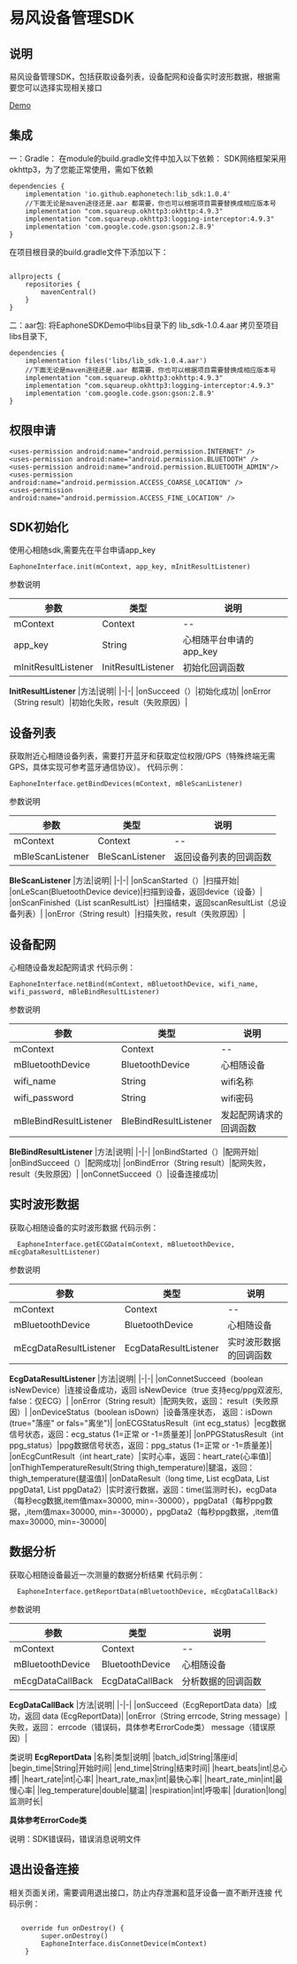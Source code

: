 # 易风设备管理SDK
## 说明
易风设备管理SDK，包括获取设备列表，设备配网和设备实时波形数据，根据需要您可以选择实现相关接口

[Demo](https://github.com/EaphoneTech/xinxiangsui-sdk-android-demo)
## 集成
一：Gradle：
在module的build.gradle文件中加入以下依赖：
SDK网络框架采用okhttp3，为了您能正常使用，需如下依赖
```language
dependencies {
    implementation 'io.github.eaphonetech:lib_sdk:1.0.4'
    //下面无论是maven途径还是.aar 都需要，你也可以根据项目需要替换成相应版本号
    implementation "com.squareup.okhttp3:okhttp:4.9.3"
    implementation "com.squareup.okhttp3:logging-interceptor:4.9.3"
    implementation 'com.google.code.gson:gson:2.8.9'
}
```
在项目根目录的build.gradle文件下添加以下：
```language

allprojects {
    repositories {
        mavenCentral()
    }
}

```

二：aar包:
将EaphoneSDKDemo中libs目录下的 lib_sdk-1.0.4.aar 拷贝至项目libs目录下,

```language
dependencies {
    implementation files('libs/lib_sdk-1.0.4.aar')
    //下面无论是maven途径还是.aar 都需要，你也可以根据项目需要替换成相应版本号
    implementation "com.squareup.okhttp3:okhttp:4.9.3"
    implementation "com.squareup.okhttp3:logging-interceptor:4.9.3"
    implementation 'com.google.code.gson:gson:2.8.9'
}
```


## 权限申请
```language
<uses-permission android:name="android.permission.INTERNET" />
<uses-permission android:name="android.permission.BLUETOOTH" />
<uses-permission android:name="android.permission.BLUETOOTH_ADMIN"/>
<uses-permission android:name="android.permission.ACCESS_COARSE_LOCATION" />
<uses-permission android:name="android.permission.ACCESS_FINE_LOCATION" />

```
## SDK初始化
使用心相随sdk,需要先在平台申请app_key

```language
EaphoneInterface.init(mContext, app_key, mInitResultListener)
```
参数说明

|参数|类型|说明|
|-|-|-|
|mContext|Context|--|
|app_key|String|心相随平台申请的app_key|
|mInitResultListener|InitResultListener|初始化回调函数|

**InitResultListener**
|方法|说明|
|-|-|
|onSucceed（）|初始化成功|
|onError（String result）|初始化失败，result（失败原因）|

## 设备列表
获取附近心相随设备列表，需要打开蓝牙和获取定位权限/GPS（特殊终端无需GPS，具体实现可参考蓝牙通信协议）。
代码示例：
```language
EaphoneInterface.getBindDevices(mContext, mBleScanListener)
```
参数说明

|参数|类型|说明|
|-|-|-|
|mContext|Context|--|
|mBleScanListener|BleScanListener|返回设备列表的回调函数|

**BleScanListener**
|方法|说明|
|-|-|
|onScanStarted（）|扫描开始|
|onLeScan(BluetoothDevice device)|扫描到设备，返回device（设备）|
|onScanFinished（List<BluetoothDevice> scanResultList）|扫描结束，返回scanResultList（总设备列表）|
|onError（String result）|扫描失败，result（失败原因）|

## 设备配网
心相随设备发起配网请求
代码示例：
```language
EaphoneInterface.netBind(mContext, mBluetoothDevice, wifi_name, wifi_password, mBleBindResultListener)
```
参数说明

|参数|类型|说明|
|-|-|-|
|mContext|Context|--|
|mBluetoothDevice|BluetoothDevice|心相随设备|
|wifi_name|String|wifi名称|
|wifi_password|String|wifi密码|
|mBleBindResultListener|BleBindResultListener|发起配网请求的回调函数|

**BleBindResultListener**
|方法|说明|
|-|-|
|onBindStarted（）|配网开始|
|onBindSucceed（）|配网成功|
|onBindError（String result）|配网失败，result（失败原因）|
|onConnetSucceed（）|设备连接成功|

## 实时波形数据

获取心相随设备的实时波形数据
代码示例：
```language
  EaphoneInterface.getECGData(mContext, mBluetoothDevice, mEcgDataResultListener)
```
参数说明

|参数|类型|说明|
|-|-|-|
|mContext|Context|--|
|mBluetoothDevice|BluetoothDevice|心相随设备|
|mEcgDataResultListener|EcgDataResultListener|实时波形数据的回调函数|

**EcgDataResultListener**
|方法|说明|
|-|-|
|onConnetSucceed（boolean isNewDevice）|连接设备成功，返回 isNewDevice（true 支持ecg/ppg双波形, false：仅ECG）|
|onError（String result）|配网失败，返回： result（失败原因）|
|onDeviceStatus（boolean isDown）|设备落座状态， 返回：isDown (true="落座" or fals="离坐")|
|onECGStatusResult（int ecg_status）|ecg数据信号状态，返回：ecg_status (1=正常 or -1=质量差)|
|onPPGStatusResult（int ppg_status）|ppg数据信号状态，返回：ppg_status (1=正常 or -1=质量差)|
|onEcgCuntResult（int heart_rate）|实时心率，返回：heart_rate(心率值)|
|onThighTemperatureResult(String thigh_temperature)|腿温，返回：thigh_temperature(腿温值)|
|onDataResult（long time, List<Integer> ecgData, List<Integer> ppgData1, List<Integer> ppgData2）|实时波行数据，返回：time(监测时长)，ecgData（每秒ecg数据,item值max=30000, min=-30000），ppgData1（每秒ppg数据，,item值max=30000, min=-30000），ppgData2（每秒ppg数据，,item值max=30000, min=-30000|

## 数据分析

获取心相随设备最近一次测量的数据分析结果
代码示例：
```language
  EaphoneInterface.getReportData(mBluetoothDevice, mEcgDataCallBack)
```
参数说明

|参数|类型|说明|
|-|-|-|
|mContext|Context|--|
|mBluetoothDevice|BluetoothDevice|心相随设备|
|mEcgDataCallBack|EcgDataCallBack|分析数据的回调函数|

**EcgDataCallBack**
|方法|说明|
|-|-|
|onSucceed（EcgReportData data）|成功，返回 data (EcgReportData)|
|onError（String errcode, String message）|失败，返回： errcode（错误码，具体参考ErrorCode类） message（错误原因）|

类说明
**EcgReportData**
|名称|类型|说明|
|batch_id|String|落座id|
|begin_time|String|开始时间|
|end_time|String|结束时间|
|heart_beats|int|总心搏|
|heart_rate|int|心率|
|heart_rate_max|int|最快心率|
|heart_rate_min|int|最慢心率|
|leg_temperature|double|腿温|
|respiration|int|呼吸率|
|duration|long|监测时长|

**具体参考ErrorCode类**

说明：SDK错误码，错误消息说明文件


## 退出设备连接
相关页面关闭，需要调用退出接口，防止内存泄漏和蓝牙设备一直不断开连接
代码示例：
```language

   override fun onDestroy() {
        super.onDestroy()
        EaphoneInterface.disConnetDevice(mContext)
    }


```
